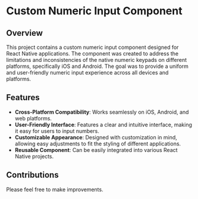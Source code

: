 # Custom Numeric Input Component

## Overview

This project contains a custom numeric input component designed for React Native applications. The component was created to address the limitations and inconsistencies of the native numeric keypads on different platforms, specifically iOS and Android. The goal was to provide a uniform and user-friendly numeric input experience across all devices and platforms.

## Features

- **Cross-Platform Compatibility**: Works seamlessly on iOS, Android, and web platforms.
- **User-Friendly Interface**: Features a clear and intuitive interface, making it easy for users to input numbers.
- **Customizable Appearance**: Designed with customization in mind, allowing easy adjustments to fit the styling of different applications.
- **Reusable Component**: Can be easily integrated into various React Native projects.

## Contributions

Please feel free to make improvements.
